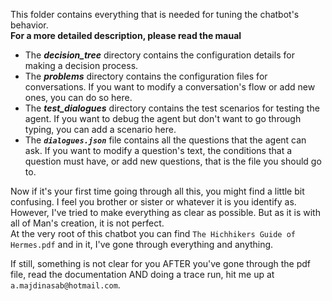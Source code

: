 This folder contains everything that is needed for tuning the chatbot's behavior.<br>
__For a more detailed description, please read the maual__

- The ___decision_tree___ directory contains the configuration details for making a decision process.
- The ___problems___ directory contains the configuration files for conversations. If you want to modify a conversation's flow or add new ones, you can do so here.
- The ___test_dialogues___ directory contains the test scenarios for testing the agent. If you want to debug the agent but don't want to go through typing, you can add a scenario here.
- The ___`dialogues.json`___ file contains all the questions that the agent can ask. If you want to modify a question's text, the conditions that a question must have, or add new questions, that is the file you should go to.

Now if it's your first time going through all this, you might find a little bit confusing. I feel you brother or sister or whatever it is you identify as. However, I've tried to make everything as clear as possible. But as it is with all of Man's creation, it is not perfect.<br>
At the very root of this chatbot you can find `The Hichhikers Guide of Hermes.pdf` and in it, I've gone through everything and anything.

If still, something is not clear for you AFTER you've gone through the pdf file, read the documentation AND doing a trace run, hit me up at `a.majdinasab@hotmail.com`.
